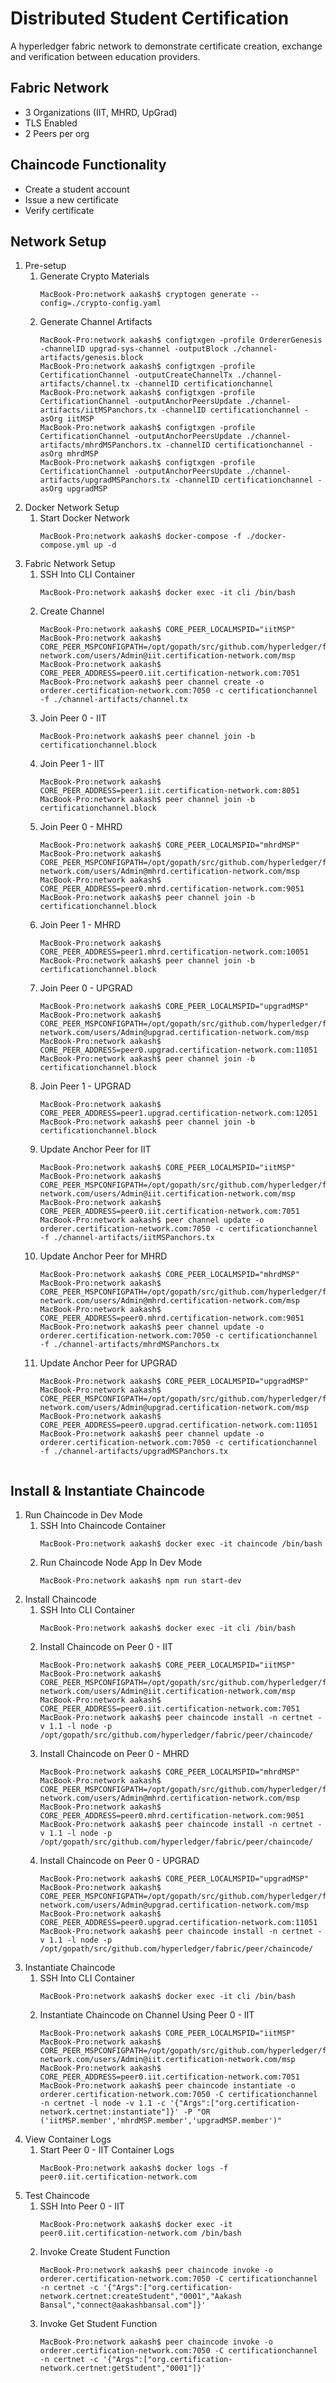 # Distributed Student Certification
A hyperledger fabric network to demonstrate certificate creation, exchange and verification between education providers. 

## Fabric Network
- 3 Organizations (IIT, MHRD, UpGrad)
- TLS Enabled
- 2 Peers per org

## Chaincode Functionality
- Create a student account
- Issue a new certificate
- Verify certificate


## Network Setup

1. Pre-setup
    1. Generate Crypto Materials
		```console
        MacBook-Pro:network aakash$ cryptogen generate --config=./crypto-config.yaml
	
	2. Generate Channel Artifacts
	    ```console
        MacBook-Pro:network aakash$ configtxgen -profile OrdererGenesis -channelID upgrad-sys-channel -outputBlock ./channel-artifacts/genesis.block
        MacBook-Pro:network aakash$ configtxgen -profile CertificationChannel -outputCreateChannelTx ./channel-artifacts/channel.tx -channelID certificationchannel
	    MacBook-Pro:network aakash$ configtxgen -profile CertificationChannel -outputAnchorPeersUpdate ./channel-artifacts/iitMSPanchors.tx -channelID certificationchannel -asOrg iitMSP
	    MacBook-Pro:network aakash$ configtxgen -profile CertificationChannel -outputAnchorPeersUpdate ./channel-artifacts/mhrdMSPanchors.tx -channelID certificationchannel -asOrg mhrdMSP
	    MacBook-Pro:network aakash$ configtxgen -profile CertificationChannel -outputAnchorPeersUpdate ./channel-artifacts/upgradMSPanchors.tx -channelID certificationchannel -asOrg upgradMSP

2. Docker Network Setup
	1. Start Docker Network
	    ```console
        MacBook-Pro:network aakash$ docker-compose -f ./docker-compose.yml up -d

3. Fabric Network Setup
	1. SSH Into CLI Container
	    ```console
        MacBook-Pro:network aakash$ docker exec -it cli /bin/bash
	2. Create Channel
	    ```console
        MacBook-Pro:network aakash$ CORE_PEER_LOCALMSPID="iitMSP"
		MacBook-Pro:network aakash$ CORE_PEER_MSPCONFIGPATH=/opt/gopath/src/github.com/hyperledger/fabric/peer/crypto/peerOrganizations/iit.certification-network.com/users/Admin@iit.certification-network.com/msp
		MacBook-Pro:network aakash$ CORE_PEER_ADDRESS=peer0.iit.certification-network.com:7051
		MacBook-Pro:network aakash$ peer channel create -o orderer.certification-network.com:7050 -c certificationchannel -f ./channel-artifacts/channel.tx
	3. Join Peer 0 - IIT
		```console
        MacBook-Pro:network aakash$ peer channel join -b certificationchannel.block
	4. Join Peer 1 - IIT
        ```console
        MacBook-Pro:network aakash$ CORE_PEER_ADDRESS=peer1.iit.certification-network.com:8051
        MacBook-Pro:network aakash$ peer channel join -b certificationchannel.block
    5. Join Peer 0 - MHRD
        ```console
        MacBook-Pro:network aakash$ CORE_PEER_LOCALMSPID="mhrdMSP"
        MacBook-Pro:network aakash$ CORE_PEER_MSPCONFIGPATH=/opt/gopath/src/github.com/hyperledger/fabric/peer/crypto/peerOrganizations/mhrd.certification-network.com/users/Admin@mhrd.certification-network.com/msp
        MacBook-Pro:network aakash$ CORE_PEER_ADDRESS=peer0.mhrd.certification-network.com:9051
        MacBook-Pro:network aakash$ peer channel join -b certificationchannel.block
    6. Join Peer 1 - MHRD
        ```console
        MacBook-Pro:network aakash$ CORE_PEER_ADDRESS=peer1.mhrd.certification-network.com:10051
        MacBook-Pro:network aakash$ peer channel join -b certificationchannel.block
    7. Join Peer 0 - UPGRAD
        ```console
        MacBook-Pro:network aakash$ CORE_PEER_LOCALMSPID="upgradMSP"
        MacBook-Pro:network aakash$ CORE_PEER_MSPCONFIGPATH=/opt/gopath/src/github.com/hyperledger/fabric/peer/crypto/peerOrganizations/upgrad.certification-network.com/users/Admin@upgrad.certification-network.com/msp
        MacBook-Pro:network aakash$ CORE_PEER_ADDRESS=peer0.upgrad.certification-network.com:11051
        MacBook-Pro:network aakash$ peer channel join -b certificationchannel.block
    8. Join Peer 1 - UPGRAD
        ```console
        MacBook-Pro:network aakash$ CORE_PEER_ADDRESS=peer1.upgrad.certification-network.com:12051
        MacBook-Pro:network aakash$ peer channel join -b certificationchannel.block
    9. Update Anchor Peer for IIT
        ```console
        MacBook-Pro:network aakash$ CORE_PEER_LOCALMSPID="iitMSP"
        MacBook-Pro:network aakash$ CORE_PEER_MSPCONFIGPATH=/opt/gopath/src/github.com/hyperledger/fabric/peer/crypto/peerOrganizations/iit.certification-network.com/users/Admin@iit.certification-network.com/msp
        MacBook-Pro:network aakash$ CORE_PEER_ADDRESS=peer0.iit.certification-network.com:7051
        MacBook-Pro:network aakash$ peer channel update -o orderer.certification-network.com:7050 -c certificationchannel -f ./channel-artifacts/iitMSPanchors.tx
    10. Update Anchor Peer for MHRD
        ```console
        MacBook-Pro:network aakash$ CORE_PEER_LOCALMSPID="mhrdMSP"
        MacBook-Pro:network aakash$ CORE_PEER_MSPCONFIGPATH=/opt/gopath/src/github.com/hyperledger/fabric/peer/crypto/peerOrganizations/mhrd.certification-network.com/users/Admin@mhrd.certification-network.com/msp
        MacBook-Pro:network aakash$ CORE_PEER_ADDRESS=peer0.mhrd.certification-network.com:9051
        MacBook-Pro:network aakash$ peer channel update -o orderer.certification-network.com:7050 -c certificationchannel -f ./channel-artifacts/mhrdMSPanchors.tx
    11. Update Anchor Peer for UPGRAD
        ```console
        MacBook-Pro:network aakash$ CORE_PEER_LOCALMSPID="upgradMSP"
        MacBook-Pro:network aakash$ CORE_PEER_MSPCONFIGPATH=/opt/gopath/src/github.com/hyperledger/fabric/peer/crypto/peerOrganizations/upgrad.certification-network.com/users/Admin@upgrad.certification-network.com/msp
        MacBook-Pro:network aakash$ CORE_PEER_ADDRESS=peer0.upgrad.certification-network.com:11051
        MacBook-Pro:network aakash$ peer channel update -o orderer.certification-network.com:7050 -c certificationchannel -f ./channel-artifacts/upgradMSPanchors.tx


## Install & Instantiate Chaincode

1. Run Chaincode in Dev Mode
	1. SSH Into Chaincode Container
	    ```console
    	MacBook-Pro:network aakash$ docker exec -it chaincode /bin/bash
    2. Run Chaincode Node App In Dev Mode
        ```console
        MacBook-Pro:network aakash$ npm run start-dev

2. Install Chaincode
	1. SSH Into CLI Container
		```console
		MacBook-Pro:network aakash$ docker exec -it cli /bin/bash
	2. Install Chaincode on Peer 0 - IIT
	    ```console
		MacBook-Pro:network aakash$ CORE_PEER_LOCALMSPID="iitMSP"
        MacBook-Pro:network aakash$ CORE_PEER_MSPCONFIGPATH=/opt/gopath/src/github.com/hyperledger/fabric/peer/crypto/peerOrganizations/iit.certification-network.com/users/Admin@iit.certification-network.com/msp
        MacBook-Pro:network aakash$ CORE_PEER_ADDRESS=peer0.iit.certification-network.com:7051
        MacBook-Pro:network aakash$ peer chaincode install -n certnet -v 1.1 -l node -p /opt/gopath/src/github.com/hyperledger/fabric/peer/chaincode/
    3. Install Chaincode on Peer 0 - MHRD
        ```console
        MacBook-Pro:network aakash$ CORE_PEER_LOCALMSPID="mhrdMSP"
        MacBook-Pro:network aakash$ CORE_PEER_MSPCONFIGPATH=/opt/gopath/src/github.com/hyperledger/fabric/peer/crypto/peerOrganizations/mhrd.certification-network.com/users/Admin@mhrd.certification-network.com/msp
        MacBook-Pro:network aakash$ CORE_PEER_ADDRESS=peer0.mhrd.certification-network.com:9051
        MacBook-Pro:network aakash$ peer chaincode install -n certnet -v 1.1 -l node -p /opt/gopath/src/github.com/hyperledger/fabric/peer/chaincode/
    4. Install Chaincode on Peer 0 - UPGRAD
        ```console
        MacBook-Pro:network aakash$ CORE_PEER_LOCALMSPID="upgradMSP"
        MacBook-Pro:network aakash$ CORE_PEER_MSPCONFIGPATH=/opt/gopath/src/github.com/hyperledger/fabric/peer/crypto/peerOrganizations/upgrad.certification-network.com/users/Admin@upgrad.certification-network.com/msp
        MacBook-Pro:network aakash$ CORE_PEER_ADDRESS=peer0.upgrad.certification-network.com:11051
        MacBook-Pro:network aakash$ peer chaincode install -n certnet -v 1.1 -l node -p /opt/gopath/src/github.com/hyperledger/fabric/peer/chaincode/

3. Instantiate Chaincode
	1. SSH Into CLI Container
		```console
		MacBook-Pro:network aakash$ docker exec -it cli /bin/bash
	2. Instantiate Chaincode on Channel Using Peer 0 - IIT
		```console
		MacBook-Pro:network aakash$ CORE_PEER_LOCALMSPID="iitMSP"
        MacBook-Pro:network aakash$ CORE_PEER_MSPCONFIGPATH=/opt/gopath/src/github.com/hyperledger/fabric/peer/crypto/peerOrganizations/iit.certification-network.com/users/Admin@iit.certification-network.com/msp
        MacBook-Pro:network aakash$ CORE_PEER_ADDRESS=peer0.iit.certification-network.com:7051
        MacBook-Pro:network aakash$ peer chaincode instantiate -o orderer.certification-network.com:7050 -C certificationchannel -n certnet -l node -v 1.1 -c '{"Args":["org.certification-network.certnet:instantiate"]}' -P "OR ('iitMSP.member','mhrdMSP.member','upgradMSP.member')"

4. View Container Logs
	1. Start Peer 0 - IIT Container Logs
	    ```console
		MacBook-Pro:network aakash$ docker logs -f peer0.iit.certification-network.com

5. Test Chaincode
	1. SSH Into Peer 0 - IIT
	    ```console
		MacBook-Pro:network aakash$ docker exec -it peer0.iit.certification-network.com /bin/bash
	2. Invoke Create Student Function
	    ```console
		MacBook-Pro:network aakash$ peer chaincode invoke -o orderer.certification-network.com:7050 -C certificationchannel -n certnet -c '{"Args":["org.certification-network.certnet:createStudent","0001","Aakash Bansal","connect@aakashbansal.com"]}'
	3. Invoke Get Student Function
	    ```console
		MacBook-Pro:network aakash$ peer chaincode invoke -o orderer.certification-network.com:7050 -C certificationchannel -n certnet -c '{"Args":["org.certification-network.certnet:getStudent","0001"]}'
